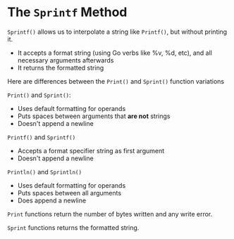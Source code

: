 # The `Sprintf` Method

`Sprintf()` allows us to interpolate a string like `Printf()`, but without printing it.

- It accepts a format string (using Go verbs like %v, %d, etc), and all necessary arguments afterwards
- It returns the formatted string

Here are differences between the `Print()` and `Sprint()` function variations

`Print()` and `Sprint()`:
- Uses default formatting for operands
- Puts spaces between arguments that **are not** strings
- Doesn't append a newline

`Printf()` and `Sprintf()`
- Accepts a format specifier string as first argument
- Doesn't append a newline

`Println()` and `Sprintln()`
- Uses default formatting for operands
- Puts spaces between all arguments
- Does append a newline

`Print` functions return the number of bytes written and any write error.

`Sprint` functions returns the formatted string.
